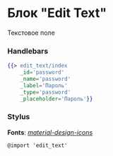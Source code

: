 # Блок "Edit Text"

Текстовое поле

### Handlebars

```handlebars
{{> edit_text/index 
    _id='password'
    _name='password'
    _label='Пароль'
    _type='password'
    _placeholder='Пароль'}}
```

### Stylus

**Fonts**: [*material-design-icons*](https://github.com/google/material-design-icons)

```stylus
@import 'edit_text'
```
